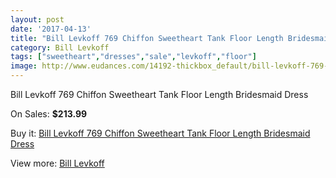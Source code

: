 ```yaml
---
layout: post
date: '2017-04-13'
title: "Bill Levkoff 769 Chiffon Sweetheart Tank Floor Length Bridesmaid Dress"
category: Bill Levkoff
tags: ["sweetheart","dresses","sale","levkoff","floor"]
image: http://www.eudances.com/14192-thickbox_default/bill-levkoff-769-chiffon-sweetheart-tank-floor-length-bridesmaid-dress.jpg
---
```

Bill Levkoff 769 Chiffon Sweetheart Tank Floor Length Bridesmaid Dress

On Sales: **$213.99**
<a href="https://www.eudances.com/en/bill-levkoff/4259-bill-levkoff-769-chiffon-sweetheart-tank-floor-length-bridesmaid-dress.html"><amp-img layout="responsive" width="600" height="600" src="//www.eudances.com/14192-thickbox_default/bill-levkoff-769-chiffon-sweetheart-tank-floor-length-bridesmaid-dress.jpg" alt="Bill Levkoff 769 Chiffon Sweetheart Tank Floor Length Bridesmaid Dress 0" /></a>
<a href="https://www.eudances.com/en/bill-levkoff/4259-bill-levkoff-769-chiffon-sweetheart-tank-floor-length-bridesmaid-dress.html"><amp-img layout="responsive" width="600" height="600" src="//www.eudances.com/14193-thickbox_default/bill-levkoff-769-chiffon-sweetheart-tank-floor-length-bridesmaid-dress.jpg" alt="Bill Levkoff 769 Chiffon Sweetheart Tank Floor Length Bridesmaid Dress 1" /></a>

Buy it: [Bill Levkoff 769 Chiffon Sweetheart Tank Floor Length Bridesmaid Dress](https://www.eudances.com/en/bill-levkoff/4259-bill-levkoff-769-chiffon-sweetheart-tank-floor-length-bridesmaid-dress.html "Bill Levkoff 769 Chiffon Sweetheart Tank Floor Length Bridesmaid Dress")

View more: [Bill Levkoff](https://www.eudances.com/en/57-bill-levkoff "Bill Levkoff")